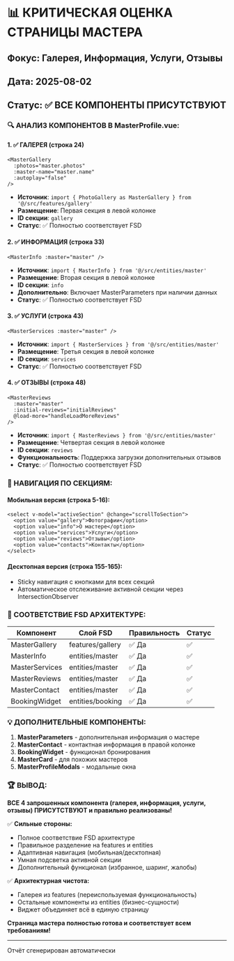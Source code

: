 # 📊 КРИТИЧЕСКАЯ ОЦЕНКА СТРАНИЦЫ МАСТЕРА
## Фокус: Галерея, Информация, Услуги, Отзывы

## Дата: 2025-08-02
## Статус: ✅ ВСЕ КОМПОНЕНТЫ ПРИСУТСТВУЮТ

### 🔍 АНАЛИЗ КОМПОНЕНТОВ В MasterProfile.vue:

#### 1. ✅ ГАЛЕРЕЯ (строка 24)
```vue
<MasterGallery
  :photos="master.photos"
  :master-name="master.name"
  :autoplay="false"
/>
```
- **Источник**: `import { PhotoGallery as MasterGallery } from '@/src/features/gallery'`
- **Размещение**: Первая секция в левой колонке
- **ID секции**: `gallery`
- **Статус**: ✅ Полностью соответствует FSD

#### 2. ✅ ИНФОРМАЦИЯ (строка 33)
```vue
<MasterInfo :master="master" />
```
- **Источник**: `import { MasterInfo } from '@/src/entities/master'`
- **Размещение**: Вторая секция в левой колонке
- **ID секции**: `info`
- **Дополнительно**: Включает MasterParameters при наличии данных
- **Статус**: ✅ Полностью соответствует FSD

#### 3. ✅ УСЛУГИ (строка 43)
```vue
<MasterServices :master="master" />
```
- **Источник**: `import { MasterServices } from '@/src/entities/master'`
- **Размещение**: Третья секция в левой колонке
- **ID секции**: `services`
- **Статус**: ✅ Полностью соответствует FSD

#### 4. ✅ ОТЗЫВЫ (строка 48)
```vue
<MasterReviews
  :master="master"
  :initial-reviews="initialReviews"
  @load-more="handleLoadMoreReviews"
/>
```
- **Источник**: `import { MasterReviews } from '@/src/entities/master'`
- **Размещение**: Четвертая секция в левой колонке
- **ID секции**: `reviews`
- **Функциональность**: Поддержка загрузки дополнительных отзывов
- **Статус**: ✅ Полностью соответствует FSD

### 📱 НАВИГАЦИЯ ПО СЕКЦИЯМ:

#### Мобильная версия (строка 5-16):
```vue
<select v-model="activeSection" @change="scrollToSection">
  <option value="gallery">Фотографии</option>
  <option value="info">О мастере</option>
  <option value="services">Услуги</option>
  <option value="reviews">Отзывы</option>
  <option value="contacts">Контакты</option>
</select>
```

#### Десктопная версия (строка 155-165):
- Sticky навигация с кнопками для всех секций
- Автоматическое отслеживание активной секции через IntersectionObserver

### 🎯 СООТВЕТСТВИЕ FSD АРХИТЕКТУРЕ:

| Компонент | Слой FSD | Правильность | Статус |
|-----------|----------|--------------|--------|
| MasterGallery | features/gallery | ✅ Да | ✅ |
| MasterInfo | entities/master | ✅ Да | ✅ |
| MasterServices | entities/master | ✅ Да | ✅ |
| MasterReviews | entities/master | ✅ Да | ✅ |
| MasterContact | entities/master | ✅ Да | ✅ |
| BookingWidget | entities/booking | ✅ Да | ✅ |

### 💡 ДОПОЛНИТЕЛЬНЫЕ КОМПОНЕНТЫ:

1. **MasterParameters** - дополнительная информация о мастере
2. **MasterContact** - контактная информация в правой колонке
3. **BookingWidget** - функционал бронирования
4. **MasterCard** - для похожих мастеров
5. **MasterProfileModals** - модальные окна

### 🏆 ВЫВОД:

**ВСЕ 4 запрошенных компонента (галерея, информация, услуги, отзывы) ПРИСУТСТВУЮТ и правильно реализованы!**

✅ **Сильные стороны:**
- Полное соответствие FSD архитектуре
- Правильное разделение на features и entities
- Адаптивная навигация (мобильная/десктопная)
- Умная подсветка активной секции
- Дополнительный функционал (избранное, шаринг, жалобы)

✅ **Архитектурная чистота:**
- Галерея из features (переиспользуемая функциональность)
- Остальные компоненты из entities (бизнес-сущности)
- Виджет объединяет всё в единую страницу

**Страница мастера полностью готова и соответствует всем требованиям!**

---
Отчёт сгенерирован автоматически